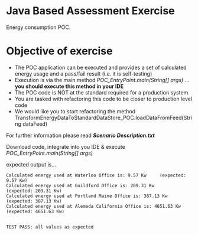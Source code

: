 # Java Based Assessment Exercise

Energy consumption POC. 

Objective of exercise
 =====================
 - The POC application can be executed and provides a set of calculated energy usage and a pass/fail result (i.e. it is self-testing)
 - Execution is via the main method *POC_EntryPoint.main(String[] args)* ... **you should execute this method in your IDE**
 - The POC code is NOT at the standard required for a production system.
 - You are tasked with refactoring this code to be closer to production level code
 - We would like you to start refactoring the method TransformEnergyDataToStandardDataStore_POC.loadDataFromFeed(String dataFeed)
 
For further information please read ***Scenario Description.txt***

Download code, integrate into you IDE & execute *POC_EntryPoint.main(String[] args)*

expected output is...
```
Calculated energy used at Waterloo Office is: 9.57 Kw     (expected: 9.57 Kw)
Calculated energy used at Guildford Office is: 209.31 Kw     (expected: 209.31 Kw)
Calculated energy used at Portland Maine Office is: 387.13 Kw     (expected: 387.13 Kw)
Calculated energy used at Alemeda California Office is: 4651.63 Kw     (expected: 4651.63 Kw)


TEST PASS: all values as expected
```


